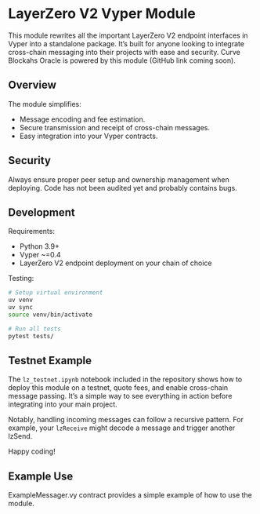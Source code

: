 # LayerZero V2 Vyper Module

This module rewrites all the important LayerZero V2 endpoint interfaces in Vyper into a standalone package. It’s built for anyone looking to integrate cross-chain messaging into their projects with ease and security. Curve Blockahs Oracle is powered by this module (GitHub link coming soon).

## Overview

The module simplifies:
- Message encoding and fee estimation.
- Secure transmission and receipt of cross-chain messages.
- Easy integration into your Vyper contracts.

## Security

Always ensure proper peer setup and ownership management when deploying. Code has not been audited yet and probably contains bugs.

## Development

Requirements:
- Python 3.9+
- Vyper ~=0.4
- LayerZero V2 endpoint deployment on your chain of choice

Testing:
```bash
# Setup virtual environment
uv venv
uv sync
source venv/bin/activate

# Run all tests
pytest tests/
```

## Testnet Example

The `lz_testnet.ipynb` notebook included in the repository shows how to deploy this module on a testnet, quote fees, and enable cross-chain message passing. It’s a simple way to see everything in action before integrating into your main project.

Notably, handling incoming messages can follow a recursive pattern. For example, your `lzReceive` might decode a message and trigger another lzSend.

Happy coding!

## Example Use
ExampleMessager.vy contract provides a simple example of how to use the module.
